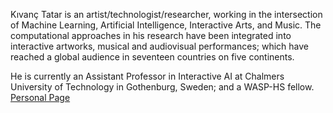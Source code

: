 Kıvanç Tatar is an artist/technologist/researcher, working in the intersection of Machine Learning, Artificial Intelligence, Interactive Arts, and Music. The computational approaches in his research have been integrated into interactive artworks, musical and audiovisual performances; which have reached a global audience in seventeen countries on five continents.

He is currently an Assistant Professor in Interactive AI at Chalmers University of Technology in Gothenburg, Sweden; and a WASP-HS fellow.
[Personal Page](https://www.kivanctatar.com/)
